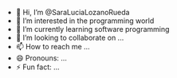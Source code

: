 - 👋 Hi, I’m @SaraLuciaLozanoRueda
- 👀 I’m interested in the programming world 
- 🌱 I’m currently learning  software programming
- 💞️ I’m looking to collaborate on ...
- 📫 How to reach me ...
- 😄 Pronouns: ...
- ⚡ Fun fact: ...

<!---
SaraLuciaLozanoRueda/SaraLuciaLozanoRueda is a ✨ special ✨ repository because its `README.md` (this file) appears on your GitHub profile.
You can click the Preview link to take a look at your changes.
--->
